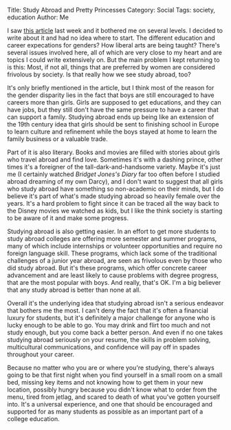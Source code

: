 Title: Study Abroad and Pretty Princesses
Category: Social
Tags: society, education
Author: Me

I saw [this article](https://www.washingtonpost.com/blogs/answer-sheet/wp/2015/10/09/why-do-more-u-s-women-study-abroad-than-men/?tid=sm_tw) last week and it bothered me on several levels. I decided to write about it and had no idea where to start. The different education and career expecations for genders? How liberal arts are being taught? There's several issues involved here, all of which are very close to my heart and are topics I could write extensively on. But the main problem I kept returning to is this: Most, if not all, things that are preferred by women are considered frivolous by society. Is that really how we see study abroad, too?

It's only briefly mentioned in the article, but I think most of the reason for the gender disparity lies in the fact that boys are still encouraged to have careers more than girls. Girls are supposed to get educations, and they can have jobs, but they still don't have the same pressure to have a career that can support a family. Studying abroad ends up being like an extension of the 19th century idea that girls should be sent to finishing school in Europe to learn culture and refinement while the boys stayed at home to learn the family business or a valuable trade.

Part of it is also literary. Books and movies are filled with stories about girls who travel abroad and find love. Sometimes it's with a dashing prince, other times it's a foreigner of the tall-dark-and-handsome variety. Maybe it's just me (I certainly watched *Bridget Jones's Diary* far too often before I studied abroad dreaming of my own Darcy), and I don't want to suggest that all girls who study abroad have something so non-academic on their minds, but I do believe it's part of what's made studying abroad so heavily female over the years. It's a hard problem to fight since it can be traced all the way back to the Disney movies we watched as kids, but I like the think society is starting to be aware of it and make some progress.

Studying abroad is also getting easier. In an effort to get more students to study abroad colleges are offering more semester and summer programs, many of which include internships or volunteer opportunities and require no foreign language skill. These programs, which lack some of the traditional challenges of a junior year abroad, are seen as frivolous even by those who did study abroad. But it's these programs, which offer concrete career advancement and are least likely to cause problems with degree progress, that are the most popular with boys. And really, that's OK. I'm a big believer that any study abroad is better than none at all.

Overall it's the underlying idea that studying abroad isn't a serious endeavor that bothers me the most. I can't deny the fact that it's often a financial luxury for students, but it's definitely a major challenge for anyone who is lucky enough to be able to go. You may drink and flirt too much and not study enough, but you come back a better person. And even if no one takes studying abroad seriously on your resume, the skills in problem solving, multicultural communications, and confidence will pay off in spades throughout your career. 

Because no matter who you are or where you're studying, there's always going to be that first night when you find yourself in a small room on a small bed, missing key items and not knowing how to get them in your new location, possibly hungry because you didn't know what to order from the menu, tired from jetlag, and scared to death of what you've gotten yourself into. It's a universal experience, and one that should be encouraged and supported for as many students as possible as an important part of a college education.





